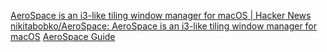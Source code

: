
[AeroSpace is an i3-like tiling window manager for macOS | Hacker News](https://news.ycombinator.com/item?id=40596689)
[nikitabobko/AeroSpace: AeroSpace is an i3-like tiling window manager for macOS](https://github.com/nikitabobko/AeroSpace)
[AeroSpace Guide](https://nikitabobko.github.io/AeroSpace/guide)
